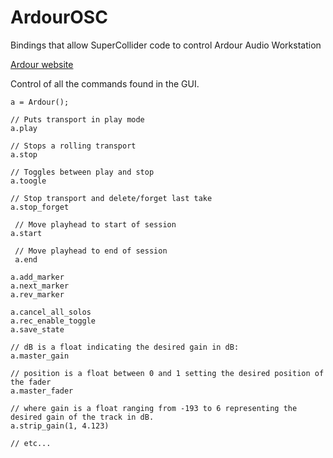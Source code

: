 # ArdourOSC

Bindings that allow SuperCollider code to control Ardour Audio Workstation

[Ardour website](https://ardour.org/)

Control of all the commands found in the GUI.

```supercollider
a = Ardour();

// Puts transport in play mode
a.play

// Stops a rolling transport
a.stop	      

// Toggles between play and stop
a.toogle	    

// Stop transport and delete/forget last take
a.stop_forget  

 // Move playhead to start of session
a.start    

 // Move playhead to end of session
 a.end	     

a.add_marker
a.next_marker
a.rev_marker

a.cancel_all_solos
a.rec_enable_toggle
a.save_state

// dB is a float indicating the desired gain in dB:
a.master_gain 	

// position is a float between 0 and 1 setting the desired position of the fader
a.master_fader  

// where gain is a float ranging from -193 to 6 representing the desired gain of the track in dB.
a.strip_gain(1, 4.123)

// etc...
```
